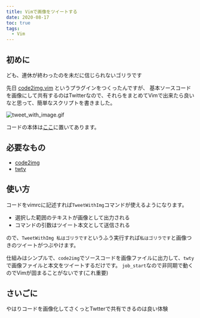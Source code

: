 ```yaml
---
title: Vimで画像をツイートする
date: 2020-08-17
toc: true
tags: 
  - Vim
---
```


## 初めに
ども、連休が終わったのを未だに信じられないゴリラです

先日 [code2img.vim](https://github.com/skanehira/code2img.vim) というプラグインをつくったんですが、
基本ソースコードを画像にして共有するのはTwitterなので、それらをまとめてVimで出来たら良いなと思って、簡単なスクリプトを書きました。

![tweet_with_image.gif](https://qiita-image-store.s3.ap-northeast-1.amazonaws.com/0/66178/99185e3a-90d5-9f73-ea7d-c8d52a266c63.gif)

コードの本体は[ここ](https://gist.github.com/skanehira/7dd6ed0dc8da8c6e87a11ab70ea83b53)に置いてあります。

## 必要なもの
- [code2img](https://github.com/skanehira/code2img)
- [twty](https://github.com/mattn/twty)

## 使い方
コードをvimrcに記述すれば`TweetWithImg`コマンドが使えるようになります。

- 選択した範囲のテキストが画像として出力される
- コマンドの引数はツイート本文として送信される

ので、`TweetWithImg 私はゴリラです`というふう実行すれば`私はゴリラです`と画像つきのツイートがつぶやけます。

仕組みはシンプルで、`code2img`でソースコードを画像ファイルに出力して、`twty`で画像ファイルと本文をツイートするだけです。
`job_start`なので非同期で動くのでVimが固まることがないです(これ重要)

## さいごに
やはりコードを画像化してさくっとTwtterで共有できるのは良い体験

